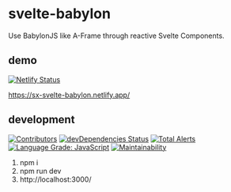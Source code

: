 # svelte-babylon

Use BabylonJS like A-Frame through reactive Svelte Components.

## demo

[![Netlify Status](https://api.netlify.com/api/v1/badges/fad4c0b9-f89e-4f0a-be93-26007e8b2fe5/deploy-status)](https://app.netlify.com/sites/sx-svelte-babylon/deploys)

https://sx-svelte-babylon.netlify.app/

## development

[![Contributors](https://badgen.net/github/contributors/sectorxusa/svelte-babylon)](https://github.com/SectorXUSA/svelte-babylon/graphs/contributors)
[![devDependencies Status](https://status.david-dm.org/gh/sectorxusa/svelte-babylon.svg?type=dev)](https://david-dm.org/sectorxusa/svelte-babylon?type=dev)
[![Total Alerts](https://img.shields.io/lgtm/alerts/g/SectorXUSA/svelte-babylon.svg?logo=lgtm&logoWidth=18)](https://lgtm.com/projects/g/SectorXUSA/svelte-babylon/alerts/)
[![Language Grade: JavaScript](https://img.shields.io/lgtm/grade/javascript/g/SectorXUSA/svelte-babylon.svg?logo=lgtm&logoWidth=18)](https://lgtm.com/projects/g/SectorXUSA/svelte-babylon/context:javascript)
[![Maintainability](https://api.codeclimate.com/v1/badges/1317568f8b75107655d6/maintainability)](https://codeclimate.com/github/SectorXUSA/svelte-babylon/maintainability)

1. npm i
2. npm run dev
3. http://localhost:3000/

